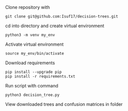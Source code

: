 Clone repository with 

```
git clone git@github.com:Isuf17/decision-trees.git
```

cd into directory and create virtual environment

```
python3 -m venv my_env
```

Activate virtual environment

```
source my_env/bin/activate
```

Download requirements

```
pip install --upgrade pip
pip install -r requirements.txt
```

Run script with command

```
python3 decision_tree.py
```

View downloaded trees and confusion matrices in folder